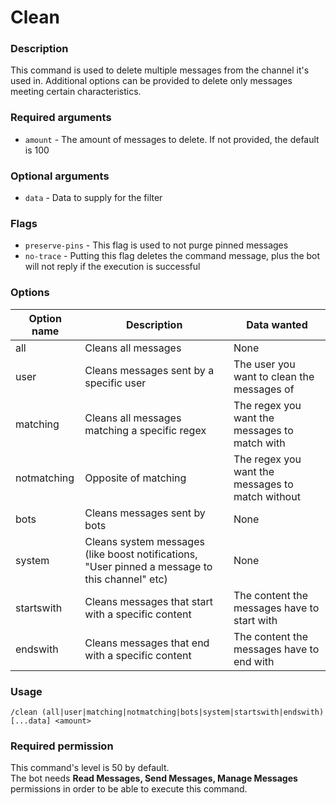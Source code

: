 # Clean

### **Description**

This command is used to delete multiple messages from the channel it's used in. Additional options can be provided to delete only messages meeting certain characteristics.

### Required arguments

* `amount` - The amount of messages to delete. If not provided, the default is 100

### Optional arguments

* `data` - Data to supply for the filter

### Flags

* `preserve-pins` - This flag is used to not purge pinned messages
* `no-trace` - Putting this flag deletes the command message, plus the bot will not reply if the execution is successful

### **Options**

| Option name | Description                                                                                    | Data wanted                                      |
| ----------- | ---------------------------------------------------------------------------------------------- | ------------------------------------------------ |
| all         | Cleans all messages                                                                            | None                                             |
| user        | Cleans messages sent by a specific user                                                        | The user you want to clean the messages of       |
| matching    | Cleans all messages matching a specific regex                                                  | The regex you want the messages to match with    |
| notmatching | Opposite of matching                                                                           | The regex you want the messages to match without |
| bots        | Cleans messages sent by bots                                                                   | None                                             |
| system      | Cleans system messages (like boost notifications, "User pinned a message to this channel" etc) | None                                             |
| startswith  | Cleans messages that start with a specific content                                             | The content the messages have to start with      |
| endswith    | Cleans messages that end with a specific content                                               | The content the messages have to end with        |

### Usage

```
/clean (all|user|matching|notmatching|bots|system|startswith|endswith) [...data] <amount>
```

### Required permission

This command's level is 50 by default.\
The bot needs **Read Messages, Send Messages, Manage Messages** permissions in order to be able to execute this command.
